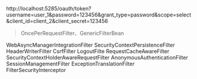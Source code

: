 http://localhost:5285/oauth/token?username=user_1&password=123456&grant_type=password&scope=select&client_id=client_2&client_secret=123456

> OncePerRequestFilter、GenericFilterBean


WebAsyncManagerIntegrationFilter 
SecurityContextPersistenceFilter 
HeaderWriterFilter
CsrfFilter
LogoutFilte 
RequestCacheAwareFilter 
SecurityContextHolderAwareRequestFilter 
AnonymousAuthenticationFilter
SessionManagementFilter 
ExceptionTranslationFilter 
FilterSecurityInterceptor 